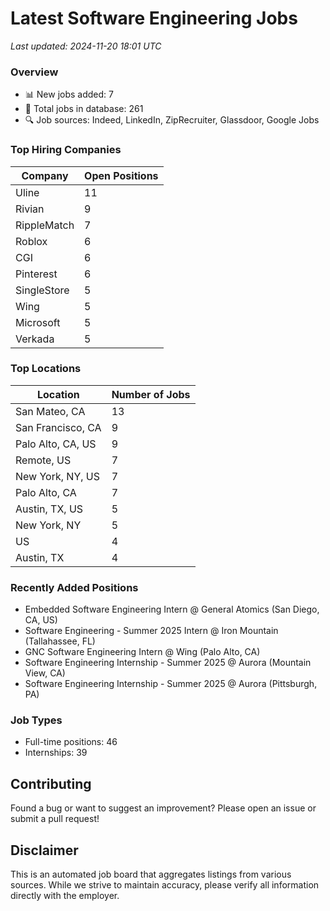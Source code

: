 # Latest Software Engineering Jobs
*Last updated: 2024-11-20 18:01 UTC*

### Overview
- 📊 New jobs added: 7
- 💼 Total jobs in database: 261
- 🔍 Job sources: Indeed, LinkedIn, ZipRecruiter, Glassdoor, Google Jobs

### Top Hiring Companies
| Company | Open Positions |
|---------|---------------|
| Uline | 11 |
| Rivian | 9 |
| RippleMatch | 7 |
| Roblox | 6 |
| CGI | 6 |
| Pinterest | 6 |
| SingleStore | 5 |
| Wing | 5 |
| Microsoft | 5 |
| Verkada | 5 |

### Top Locations
| Location | Number of Jobs |
|----------|---------------|
| San Mateo, CA | 13 |
| San Francisco, CA | 9 |
| Palo Alto, CA, US | 9 |
| Remote, US | 7 |
| New York, NY, US | 7 |
| Palo Alto, CA | 7 |
| Austin, TX, US | 5 |
| New York, NY | 5 |
| US | 4 |
| Austin, TX | 4 |

### Recently Added Positions
- Embedded Software Engineering Intern @ General Atomics (San Diego, CA, US)
- Software Engineering - Summer 2025 Intern @ Iron Mountain (Tallahassee, FL)
- GNC Software Engineering Intern @ Wing (Palo Alto, CA)
- Software Engineering Internship - Summer 2025 @ Aurora (Mountain View, CA)
- Software Engineering Internship - Summer 2025 @ Aurora (Pittsburgh, PA)

### Job Types
- Full-time positions: 46
- Internships: 39

## Contributing
Found a bug or want to suggest an improvement? Please open an issue or submit a pull request!

## Disclaimer
This is an automated job board that aggregates listings from various sources. While we strive to maintain accuracy, 
please verify all information directly with the employer.
